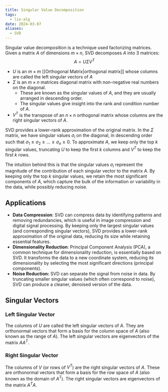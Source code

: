 ```yaml
---
title: Singular Value Decomposition
tags:
  - lin-alg
date: 2024-03-07
aliases:
  - SVD
---
```

Singular value decomposition is a technique used factorizing matrices. Given a matrix $A$ of dimensions $m \times n$, SVD decomposes $A$ into 3 matrices:
$$
A = U \Sigma V^{T}
$$
- $U$ is an $m\times m$ [[Orthogonal Matrix|orthogonal matrix]] whose columns are called the left singular vectors of $A$
- $\Sigma$ is an $m \times n$ matrices diagonal matrix with non-negative real numbers on the diagonal. 
	- These are known as the singular values of $A$, and they are usually arranged in descending order.
	- The singular values give insight into the rank and condition number of $A$.
- $V^{T}$ is the transpose of an $n \times n$ orthogonal matrix whose columns are the right singular vectors of $A$.

SVD provides a lower-rank approximation of the original matrix. In the $\Sigma$ matrix, we have singular values $\sigma_{i}$ on the diagonal, in descending order such that $\sigma_{1}\geq \sigma_{2}\geq \dots \geq \sigma_{n} \geq 0$. To approximate $A$, we keep only the top $k$ singular values, truncating $U$ to keep the first $k$ columns and $V^{T}$ to keep the first $k$ rows.

The intuition behind this is that the singular values $\sigma_{i}$ represent the magnitude of the contribution of each singular vector to the matrix $A$. By keeping only the top $k$ singular values, we retain the most significant components of $A$, which capture the bulk of the information or variability in the data, while possibly reducing noise. 

## Applications
- **Data Compression**: SVD can compress data by identifying patterns and removing redundancies, which is useful in image compression and digital signal processing. By keeping only the largest singular values (and corresponding singular vectors), SVD provides a lower-rank approximation of the original data, reducing its size while retaining essential features.
- **Dimensionality Reduction**: Principal Component Analysis (PCA), a common technique for dimensionality reduction, is essentially based on SVD. It transforms the data to a new coordinate system, reducing its dimensionality by selecting the most significant directions (principal components).
- **Noise Reduction:** SVD can separate the signal from noise in data. By truncating smaller singular values (which often correspond to noise), SVD can produce a cleaner, denoised version of the data.

## Singular Vectors
### Left Singular Vector
The columns of $U$ are called the left singular vectors of $A$. They are orthonormal vectors that form a basis for the column space of $A$ (also known as the range of $A$). The left singular vectors are eigenvectors of the matrix $A A^{T}$.

### Right Singular Vector
The columns of $V$ (or rows of $V^{T}$) are the right singular vectors of $A$. These are orthonormal vectors that form a basis for the row space of $A$ (also known as the domain of $A^{T}$). The right singular vectors are eigenvectors of the matrix $A^{T}A$.